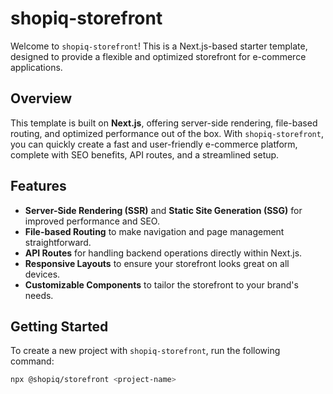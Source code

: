 # shopiq-storefront

Welcome to `shopiq-storefront`! This is a Next.js-based starter template, designed to provide a flexible and optimized storefront for e-commerce applications.

## Overview

This template is built on **Next.js**, offering server-side rendering, file-based routing, and optimized performance out of the box. With `shopiq-storefront`, you can quickly create a fast and user-friendly e-commerce platform, complete with SEO benefits, API routes, and a streamlined setup.

## Features

- **Server-Side Rendering (SSR)** and **Static Site Generation (SSG)** for improved performance and SEO.
- **File-based Routing** to make navigation and page management straightforward.
- **API Routes** for handling backend operations directly within Next.js.
- **Responsive Layouts** to ensure your storefront looks great on all devices.
- **Customizable Components** to tailor the storefront to your brand's needs.

## Getting Started

To create a new project with `shopiq-storefront`, run the following command:

```bash
npx @shopiq/storefront <project-name>
